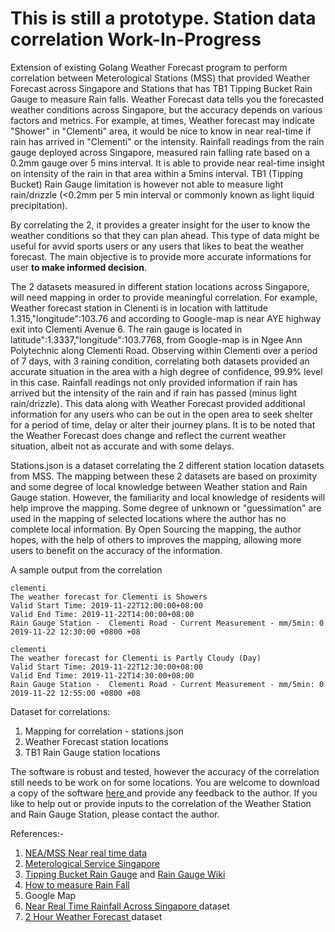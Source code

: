 # This is still a prototype. Station data correlation Work-In-Progress
Extension of existing Golang Weather Forecast program to perform correlation between Meterological Stations (MSS) that provided Weather Forecast across Singapore and Stations that has TB1 Tipping Bucket Rain Gauge to measure Rain falls. Weather Forecast data tells you the forecasted weather conditions across Singapore, but the accuracy depends on various factors and metrics. For example, at times, Weather forecast may indicate "Shower" in "Clementi" area, it would be nice to know in near real-time if rain has arrived in "Clementi" or the intensity. Rainfall readings from the rain gauge deployed across Singapore, measured rain falling rate based on a 0.2mm gauge over 5 mins interval. It is able to provide near real-time insight on intensity of the rain in that area within a 5mins interval. TB1 (Tipping Bucket) Rain Gauge limitation is however not able to measure light rain/drizzle (<0.2mm per 5 min interval or commonly known as light liquid precipitation).

By correlating the 2, it provides a greater insight for the user to know the weather conditions so that they can plan ahead. This type of data might be useful for avvid sports users or any users that likes to beat the weather forecast. The main objective is to provide more accurate informations for user <b>to make informed decision</b>.

The 2 datasets measured in different station locations across Singapore, will need mapping in order to provide meaningful correlation. For example, Weather forecast station in Clenenti is in location with lattitude 1.315,"longitude":103.76 and according to Google-map is near AYE highway exit into Clementi Avenue 6. The rain gauge is located in latitude":1.3337,"longitude":103.7768, from Google-map is in Ngee Ann Polytechnic along Clementi Road. Observing within Clementi over a period of 7 days, with 3 raining condition, correlating both datasets provided an accurate situation in the area with a high degree of confidence, 99.9% level in this case. Rainfall readings not only provided information if rain has arrived but the intensity of the rain and if rain has passed (minus light rain/drizzle). This data along with Weather Forecast provided additional information for any users who can be out in the open area to seek shelter for a period of time, delay or alter their journey plans. It is to be noted that the Weather Forecast does change and reflect the current weather situation, albeit not as accurate and with some delays.

Stations.json is a dataset correlating the 2 different station location datasets from MSS. The mapping between these 2 datasets are based on proximity and some degree of local knowledge between Weather station and Rain Gauge station. However, the familiarity and local knowledge of residents will help improve the mapping. Some degree of unknown or "guessimation" are used in the mapping of selected locations where the author has no complete local information. By Open Sourcing the mapping, the author hopes, with the help of others to improves the mapping, allowing more users to benefit on the accuracy of the information.

A sample output from the correlation <br>
```
clementi 
The weather forecast for Clementi is Showers
Valid Start Time: 2019-11-22T12:00:00+08:00
Valid End Time: 2019-11-22T14:00:00+08:00 
Rain Gauge Station -  Clementi Road - Current Measurement - mm/5min: 0 
2019-11-22 12:30:00 +0800 +08
```
```
clementi
The weather forecast for Clementi is Partly Cloudy (Day)
Valid Start Time: 2019-11-22T12:30:00+08:00
Valid End Time: 2019-11-22T14:30:00+08:00
Rain Gauge Station -  Clementi Road - Current Measurement - mm/5min: 0
2019-11-22 12:55:00 +0800 +08
```
Dataset for correlations:
1. Mapping for correlation - stations.json
2. Weather Forecast station locations 
3. TB1 Rain Gauge station locations

The software is robust and tested, however the accuracy of the correlation still needs to be work on for some locations.
You are welcome to download a copy of the software <a href="https://github.com/maxng07/SG_Weather_GO/releases/tag/2.0.1"> here </a> and provide any feedback to the author. If you like to help out or provide inputs to the correlation of the Weather Station and Rain Gauge Station, please contact the author.

References:-
1. <a href="https://www.nea.gov.sg/corporate-functions/resources/facts-figures/mq">NEA/MSS Near real time data </a>
2. <a href="http://www.weather.gov.sg/faq/"> Meterological Service Singapore </a>
3. <a href="http://www.emesystems.com/davis/documents/D7852%20Installation.pdf">Tipping Bucket Rain Gauge</a> and <a href="https://en.wikipedia.org/wiki/Rain_gauge"> Rain Gauge Wiki </a>
4. <a href="https://kids.frontiersin.org/article/10.3389/frym.2018.00038"> How to measure Rain Fall </a>
5. Google Map
6. <a href="https://data.gov.sg/dataset/realtime-weather-readings?resource_id=8bd37e06-cdd7-4ca4-9ad8-5754eb70a33d"> Near Real Time Rainfall Across Singapore </a> dataset
7. <a href="https://data.gov.sg/dataset/weather-forecast"> 2 Hour Weather Forecast </a> dataset
